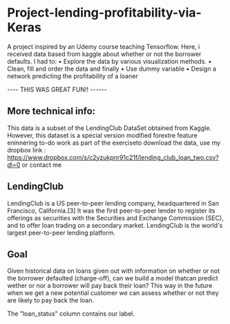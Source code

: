 # Project-lending-profitability-via-Keras

A project inspired by an Udemy course teaching Tensorflow. 
Here, i received data based from kaggle about whether or not the borrower defaults. 
I had to:
• Explore the data by various visualization methods. 
• Clean, fill and order the data 
and finally 
• Use dummy variable 
• Design a network predicting the profitability of a loaner

----   THIS WAS GREAT FUN!!  ------


## More technical info:
This data is a subset of the LendingClub DataSet obtained from Kaggle. 
However, this dataset is a special version modified forextre feature eninnering to-do work as part of the exerciseto download the data, use my dropbox link : https://www.dropbox.com/s/c2yzukpnr91c21f/lending_club_loan_two.csv?dl=0 or contact me

## LendingClub
LendingClub is a US peer-to-peer lending company, headquartered in San Francisco, California.[3] It was the first peer-to-peer lender to register its offerings as securities with the Securities and Exchange Commission (SEC), and to offer loan trading on a secondary market. LendingClub is the world's largest peer-to-peer lending platform.

## Goal 
Given historical data on loans given out with information on whether or not the borrower defaulted (charge-off), can we build a model thatcan predict wether or nor a borrower will pay back their loan? This way in the future when we get a new potential customer we can assess whether or not they are likely to pay back the loan.

The "loan_status" column contains our label.


